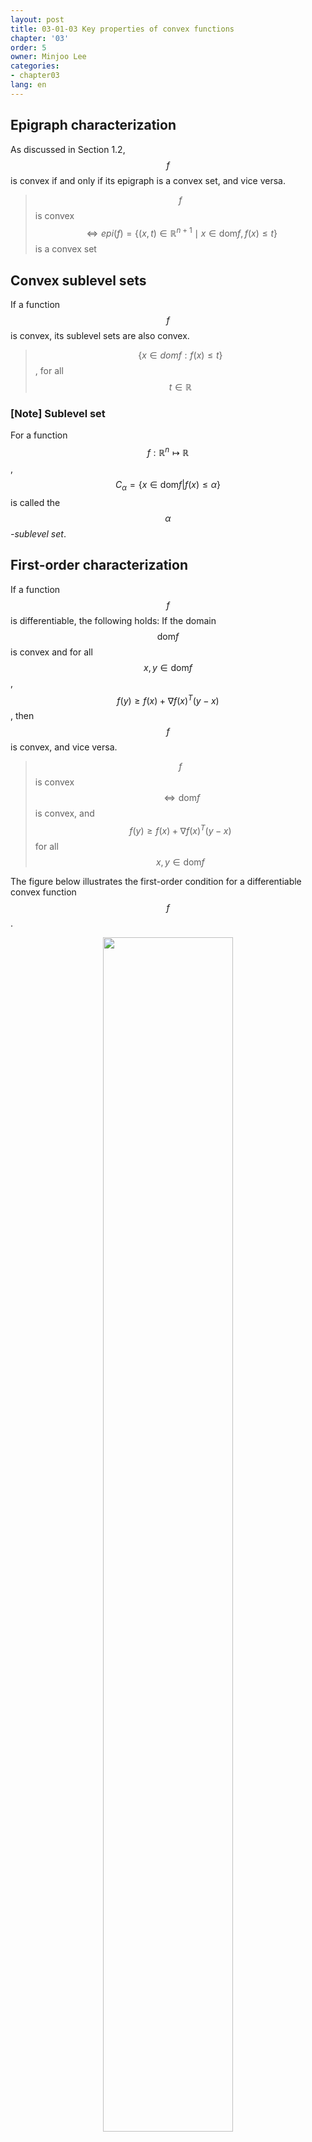 ```yaml
---
layout: post
title: 03-01-03 Key properties of convex functions
chapter: '03'
order: 5
owner: Minjoo Lee
categories:
- chapter03
lang: en
---
```

## Epigraph characterization
As discussed in Section 1.2, $$f$$ is convex if and only if its epigraph is a convex set, and vice versa.

> $$f$$ is convex $$\iff epi(f) = \{(x,t) \in \mathbb{R}^{n+1} \mid x \in \text{dom} f, f(x) \le t \}$$ is a convex set

## Convex sublevel sets
If a function $$f$$ is convex, its sublevel sets are also convex.

> $$\{x \in dom f: f(x) \leq t\}$$, for all $$t \in \mathbb{R}$$

### [Note] Sublevel set
For a function $$f:\mathbb{R}^n \mapsto \mathbb{R}$$, $$C_\alpha = \{x \in \text{dom} f | f(x) \leq \alpha\}$$ is called the *$$\alpha$$-sublevel set*.

## First-order characterization
If a function $$f$$ is differentiable, the following holds:
If the domain $$\text{dom} f$$ is convex and for all $$x, y \in \text{dom} f$$, $$f(y) \geq f(x) +\nabla f(x)^T(y-x)$$, then $$f$$ is convex, and vice versa.

> $$f$$ is convex $$\iff \text{dom}f$$ is convex, and $$f(y) \geq f(x) +\nabla f(x)^T(y-x)$$ for all $$x,y \in \text{dom} f$$

The figure below illustrates the first-order condition for a differentiable convex function $$f$$.

<figure class="image" style="align: center;">
<p align="center">
 <img src="{{ site.baseurl }}/img/chapter_img/chapter03/1st_order_condition.png" alt="" width="70%" height="70%">
 <figcaption style="text-align: center;">[Fig1] Convex Function [1]</figcaption>
</p>
</figure>

## Second-order characterization
If a function $$f$$ is twice differentiable, it has the following property:

- If the second derivative $$\nabla^2f(x)$$ is positive semidefinite for all $$x \in \text{dom} f$$ and $$\text{dom} f$$ is convex, then $$f$$ is convex, and vice versa.
> $$f$$ is convex $$\iff \nabla^2f(x) \succeq 0$$ for all $$x \in \text{dom} f, \text{dom} f$$: convex

- If the second derivative $$\nabla^2f(x)$$ is positive definite for all $$x \in \text{dom} f$$, then $$f$$ is strictly convex.
> if $$\nabla^2f(x) \succ 0$$ for all $$x \in \text{dom} f$$, then $$f$$ is strictly convex

- In other words, the curvature is always nonnegative.


## Jensen's inequality
Let $$f$$ be a convex function and $$w_1, ..., w_n$$ be positive weights such that $$\sum_{i=1}^{n} w_i = 1$$. Then, the following inequality holds:

$$\sum_{i=1}^{n} w_i f(x_i) ≥ f \left ( \sum_{i=1}^{n} w_i x_i \right )$$<br><br>


If a function $$f$$ is convex, it satisfies the following inequality:
>$$f(tx_1 + (1 − t)x_2) \le tf(x_1) + (1 − t)f(x_2) \text{ for } 0 \le t \le 1 $$

>*Extension*:<br>
>$$X$$ is a random variable supported on $$\text{dom } f$$, then $$f(E[X]) \le E[f(X)]$$

<figure class="image" style="align: center;">
<p align="center">
 <img src="{{ site.baseurl }}/img/chapter_img/chapter03/jensen_inequality.png" alt="" width="70%" height="70%">
 <figcaption style="text-align: center;">[Fig2] Jensen's Inequality [2]</figcaption>
</p>
</figure>
